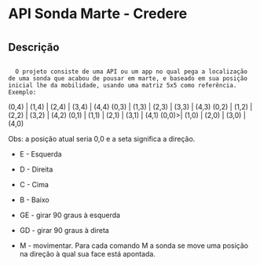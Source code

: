 # API Sonda Marte - Credere <h1>

## Descrição <h2>
      O projeto consiste de uma API ou um app no qual pega a localização de uma sonda que acabou de pousar em marte, e baseado em sua posição inicial lhe da mobilidade, usando uma matriz 5x5 como referência.
    Exemplo:
  (0,4) | (1,4) | (2,4) | (3,4) | (4,4)
  (0,3) | (1,3) | (2,3) | (3,3) | (4,3)
  (0,2) | (1,2) | (2,2) | (3,2) | (4,2)
  (0,1) | (1,1) | (2,1) | (3,1) | (4,1)
  (0,0)>| (1,0) | (2,0) | (3,0) | (4,0)
  
  Obs: a posição atual seria 0,0 e a seta significa a direção.
  
  * E - Esquerda
  * D - Direita
  * C - Cima
  * B - Baixo
  
  * GE - girar 90 graus à esquerda
  * GD - girar 90 graus à direta
  * M - movimentar. Para cada comando M a sonda se move uma posição na direção à qual sua face está apontada.
  
  
  


